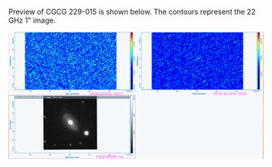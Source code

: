 Preview of CGCG 229-015 is shown below. The contours represent the 22 GHz 1" image. 

![CGCG229-015.png](CGCG229-015.png "CGCG229-015")

